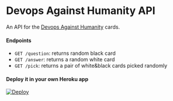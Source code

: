 # Devops Against Humanity API

An API for the [Devops Against Humanity](https://github.com/bridgetkromhout/devops-against-humanity) cards.

#### Endpoints

- `GET /question`: returns random black card
- `GET /answer`: returns a random white card
- `GET /pick`: returns a pair of white&black cards picked randomly

#### Deploy it in your own Heroku app
[![Deploy](https://www.herokucdn.com/deploy/button.png)](https://heroku.com/deploy)
